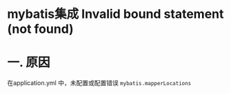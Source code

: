 # mybatis集成 Invalid bound statement (not found)

# 一. 原因
在application.yml 中，未配置或配置错误 `mybatis.mapperLocations`

